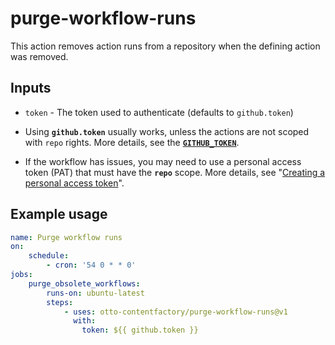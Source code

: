 # purge-workflow-runs

This action removes action runs from a repository when the defining action
was removed.

## Inputs

- `token` - The token used to authenticate (defaults to `github.token`)

- Using **`github.token`** usually works, unless the actions are not scoped with `repo` rights. More details, see the [**`GITHUB_TOKEN`**](https://docs.github.com/en/free-pro-team@latest/actions/reference/authentication-in-a-workflow).
- If the workflow has issues, you may need to use a personal access token (PAT) that must have the **`repo`** scope. More details, see "[Creating a personal access token](https://docs.github.com/en/free-pro-team@latest/github/authenticating-to-github/creating-a-personal-access-token)".

## Example usage

```yaml
name: Purge workflow runs
on:
    schedule:
        - cron: '54 0 * * 0'
jobs:
    purge_obsolete_workflows:
        runs-on: ubuntu-latest
        steps:
            - uses: otto-contentfactory/purge-workflow-runs@v1
              with:
                token: ${{ github.token }}
```
